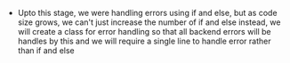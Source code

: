 - Upto this stage, we were handling errors using if and else, but as code size grows, we can't just increase the number of if and else
    instead, we will create a class for error handling so that all backend errors will be handles by this and we will require a single line to handle error rather than if and else